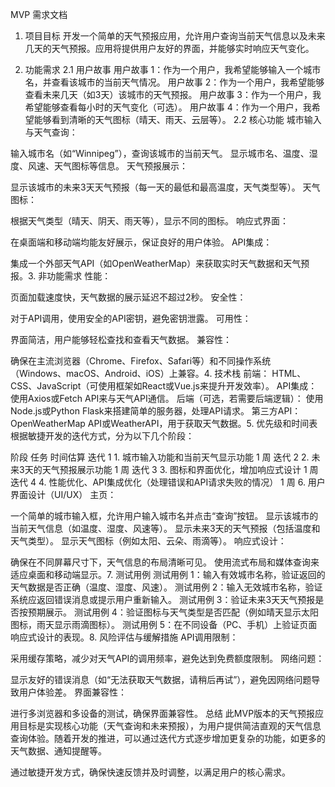 MVP 需求文档

1. 项目目标
   开发一个简单的天气预报应用，允许用户查询当前天气信息以及未来几天的天气预报。应用将提供用户友好的界面，并能够实时响应天气变化。

2. 功能需求
   2.1 用户故事
   用户故事 1：作为一个用户，我希望能够输入一个城市名，并查看该城市的当前天气情况。
   用户故事 2：作为一个用户，我希望能够查看未来几天（如3天）该城市的天气预报。
   用户故事 3：作为一个用户，我希望能够查看每小时的天气变化（可选）。
   用户故事 4：作为一个用户，我希望能够看到清晰的天气图标（晴天、雨天、云层等）。
   2.2 核心功能
   城市输入与天气查询：

输入城市名（如“Winnipeg”），查询该城市的当前天气。
显示城市名、温度、湿度、风速、天气图标等信息。
天气预报展示：

显示该城市的未来3天天气预报（每一天的最低和最高温度，天气类型等）。
天气图标：

根据天气类型（晴天、阴天、雨天等），显示不同的图标。
响应式界面：

在桌面端和移动端均能友好展示，保证良好的用户体验。
API集成：

集成一个外部天气API（如OpenWeatherMap）来获取实时天气数据和天气预报。3. 非功能需求
性能：

页面加载速度快，天气数据的展示延迟不超过2秒。
安全性：

对于API调用，使用安全的API密钥，避免密钥泄露。
可用性：

界面简洁，用户能够轻松查找和查看天气数据。
兼容性：

确保在主流浏览器（Chrome、Firefox、Safari等）和不同操作系统（Windows、macOS、Android、iOS）上兼容。4. 技术栈
前端：
HTML、CSS、JavaScript（可使用框架如React或Vue.js来提升开发效率）。
API集成：使用Axios或Fetch API来与天气API通信。
后端（可选，若需要后端逻辑）：
使用Node.js或Python Flask来搭建简单的服务器，处理API请求。
第三方API：
OpenWeatherMap API或WeatherAPI，用于获取天气数据。5. 优先级和时间表
根据敏捷开发的迭代方式，分为以下几个阶段：

阶段 任务 时间估算
迭代 1 1. 城市输入功能和当前天气显示功能 1 周
迭代 2 2. 未来3天的天气预报展示功能 1 周
迭代 3 3. 图标和界面优化，增加响应式设计 1 周
迭代 4 4. 性能优化、API集成优化（处理错误和API请求失败的情况） 1 周 6. 用户界面设计（UI/UX）
主页：

一个简单的城市输入框，允许用户输入城市名并点击“查询”按钮。
显示该城市的当前天气信息（如温度、湿度、风速等）。
显示未来3天的天气预报（包括温度和天气类型）。
显示天气图标（例如太阳、云朵、雨滴等）。
响应式设计：

确保在不同屏幕尺寸下，天气信息的布局清晰可见。
使用流式布局和媒体查询来适应桌面和移动端显示。7. 测试用例
测试用例 1：输入有效城市名称，验证返回的天气数据是否正确（温度、湿度、风速）。
测试用例 2：输入无效城市名称，验证系统应返回错误消息或提示用户重新输入。
测试用例 3：验证未来3天天气预报是否按预期展示。
测试用例 4：验证图标与天气类型是否匹配（例如晴天显示太阳图标，雨天显示雨滴图标）。
测试用例 5：在不同设备（PC、手机）上验证页面响应式设计的表现。8. 风险评估与缓解措施
API调用限制：

采用缓存策略，减少对天气API的调用频率，避免达到免费额度限制。
网络问题：

显示友好的错误消息（如“无法获取天气数据，请稍后再试”），避免因网络问题导致用户体验差。
界面兼容性：

进行多浏览器和多设备的测试，确保界面兼容性。
总结
此MVP版本的天气预报应用目标是实现核心功能（天气查询和未来预报），为用户提供简洁直观的天气信息查询体验。随着开发的推进，可以通过迭代方式逐步增加更复杂的功能，如更多的天气数据、通知提醒等。

通过敏捷开发方式，确保快速反馈并及时调整，以满足用户的核心需求。
